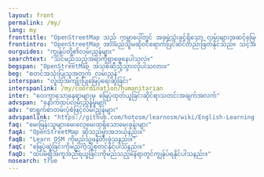 ```yaml
---
layout: front
permalink: /my/
lang: my
fronttitle: "OpenStreetMap သည် ကမ္ဘာပေါ်တွင် အခမဲ့သုံးခွင့်ရှိသော လမ်းများအဆင့်မြေပုံတစ်ခုဖြစ်ပါသည်။အရေအတွက်အမြဲတမ်းတိုးပွားလျက်ရှိသော မြေပုံရေးဆွဲသူများအဖွဲ့အစည်းမှ အမြဲအသစ်များဖန်တီးထည့်သွင်းရေးဆွဲနေပါသည်။"
frontintro: "OpenStreetMap အားမည်သူမဆိုဝင်ရောက်ပြင်ဆင်တည်းဖြတ်နိုင်သည်။ သင့်အနေဖြင့် LearnOSM အား မည်ကဲ့သို့လေ့လာသင်ယူရမည်ဆိုသည်ကို နားလည်ရလွယ်ကူစေရန်လည်း လုပ်ဆောင်ပေးထားပါသည်။ စတင်လေ့လာနိုင်ရန်အတွက် တစ်ဆင့်ချင်းစီလမ်းညွှန်မှုများ ပေးထားပြီး OpenStreetMap နှင့် OpenStreetMap ၏အချက်အလက်များကိုအသုံးပြု၍ OpenStreetMap တွင်ပါဝင်ကူညီရေးဆွဲနိုင်ပါသည်။ အကယ်၍ သင့်အနေဖြင့် OpenStreetMap workshopတစ်ခုကိုလုပ်ဆောင်ရန်စိတ်ဝင်စားပါက LearnOSM လေ့ကျင့်သင်ကြားပေးသူ အရင်းအမြစ်များတွင် သွားရောက်လေ့လာ စစ်ဆေးနိုင်ပါသည်"
ourguides: "ကျွန်ုပ်တို့၏လမ်းညွှန်များ"
searchtext: "သင်မည်သည့်အရာကိုရှာဖွေနေပါသလဲ။"
begspan: "OpenStreetMap အသစ်ဆီသို့သွားလိုပါသလား။"
beg: "စတင်အသုံးပြုသူအတွက် လမ်းညွှန်"
interspan: "လူထုအကျိုးပြုမြေပုံရေးဆွဲခြင်း"
interspanlink: /my/coordination/humanitarian
inter: "ဝေးကွာသောနေရာများမှ မြေပုံထုတ်ယူခြင်းဆိုင်ရာသတင်းအချက်အလက်"
advspan: "နောက်ထပ်လမ်းညွှန်မှုများ"
adv: "စာရွက်စာတမ်းပုံစံဖြင့်လမ်းညွှန်များ"
advspanlink: "https://github.com/hotosm/learnosm/wiki/English-Learning-Guides/"
faq: "မေးမြန်းသူများမေးလေ့မေးထရှိသောမေးခွန်းများ"
faqA: "OpenStreetMap ဆိုသည်မှာအဘယ်နည်း။"
faqB: "Learn OSM ကိုမည်သူဖန်တီးခဲ့သနည်း။"
faqC: "မြေပုံဆွဲခြင်းကိုမည်ကဲ့သို့စတင်နိုင်ပါသနည်း။"
faqD: "ထပ်မံ၍အကူအညီရယူခြင်းကိုမည်သည့်နေရာတွင်ကျွန်ုပ်ရနိုင်ပါသနည်း။"
nosearch: true
---
```

